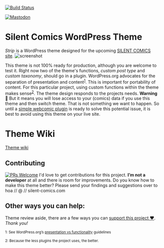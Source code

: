 [![Build Status](https://travis-ci.org/SilentComics/Strip.svg?branch=master)](https://travis-ci.org/SilentComics/Strip)

[![Mastodon](https://img.shields.io/badge/Mastodon-@Silent_Comics-blue.svg?style=flat)](https://mastodon.social/users/Silent_Comics)

Silent Comics WordPress Theme 
=================================

*Strip* is a WordPress theme designed for the upcoming [SILENT COMICS site](http://silent-comics.com). 
![screenshot](http://silentcomics.com/images/screenshot.png)

This theme is not 100% ready for production, although you are welcome to test it. Right now two of the theme's functions, *custom post type* and *custom taxonomy*, should go in a plugin. WordPress.org advocates for the separation of presentation and content<sup>[1](#myfootnote1)</sup>. This is important for portability of content. For this particular project, using custom functions within the theme makes sense<sup>[2](#myfootnote2)</sup>. The theme design responds to the projects needs. **Warning** :loudspeaker: But it means you will lose access to your (comics) data if you use this theme and then switch theme. That is not something we want to happen. So until a [simple webcomic plugin](https://github.com/SilentComics/strip-plugin) is ready to solve this potential issue, it is best to avoid using this theme on your live site.

# Theme Wiki
[Theme wiki](https://github.com/SilentComics/Strip/wiki/Theme-set-up)

## Contributing
[![PRs Welcome](https://img.shields.io/badge/PRs-welcome-brightgreen.svg?style=flat-square)](http://makeapullrequest.com)
I'd love to get contributions for this project. **I’m not a developer** at all and there is room for improvements. Do you know how to make this theme better? Please send your findings and suggestions over to hoa // @ // silent-comics.com

## Other ways you can help:
Theme review aside, there are a few ways you can [support this project ♥](http://silentcomics.com/subscribe/). *Thank you!*

<small><a name="myfootnote1">1</a>: See WordPress.org’s [presentation vs functionality](https://make.wordpress.org/themes/handbook/review/required/#presentation-vs-functionality) guidelines</small>

<small><a name="myfootnote2">2</a>: Because the less plugins the project uses, the better.</small>
